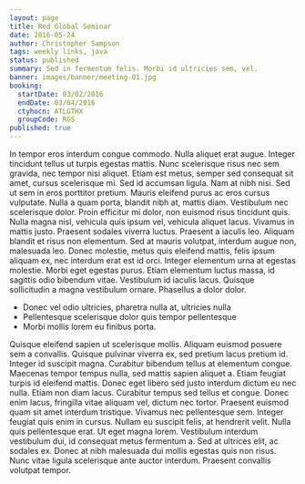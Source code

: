 ```yaml
---
layout: page
title: Red Global Seminar
date: 2016-05-24
author: Christopher Sampson
tags: weekly links, java
status: published
summary: Sed in fermentum felis. Morbi id ultricies sem, vel.
banner: images/banner/meeting-01.jpg
booking:
  startDate: 03/02/2016
  endDate: 03/04/2016
  ctyhocn: ATLGTHX
  groupCode: RGS
published: true
---
```

In tempor eros interdum congue commodo. Nulla aliquet erat augue. Integer tincidunt tellus ut turpis egestas mattis. Nunc scelerisque risus nec sem gravida, nec tempor nisi aliquet. Etiam est metus, semper sed consequat sit amet, cursus scelerisque mi. Sed id accumsan ligula. Nam at nibh nisi. Sed ut sem in eros porttitor pretium. Mauris eleifend purus ac eros cursus vulputate. Nulla a quam porta, blandit nibh at, mattis diam.
Vestibulum nec scelerisque dolor. Proin efficitur mi dolor, non euismod risus tincidunt quis. Nulla magna nisl, vehicula quis ipsum vel, vehicula aliquet lacus. Vivamus in mattis justo. Praesent sodales viverra luctus. Praesent a iaculis leo. Aliquam blandit et risus non elementum. Sed at mauris volutpat, interdum augue non, malesuada leo. Donec molestie, metus quis eleifend mattis, felis ipsum aliquam ex, nec interdum erat est id orci. Integer elementum urna at egestas molestie. Morbi eget egestas purus. Etiam elementum luctus massa, id sagittis odio bibendum vitae. Vestibulum id iaculis lacus. Quisque sollicitudin a magna vestibulum ornare. Phasellus a dolor dolor.

* Donec vel odio ultricies, pharetra nulla at, ultricies nulla
* Pellentesque scelerisque dolor quis tempor pellentesque
* Morbi mollis lorem eu finibus porta.

Quisque eleifend sapien ut scelerisque mollis. Aliquam euismod posuere sem a convallis. Quisque pulvinar viverra ex, sed pretium lacus pretium id. Integer id suscipit magna. Curabitur bibendum tellus at elementum congue. Maecenas tempor tempus nulla, sed mattis sapien aliquet a. Etiam feugiat turpis id eleifend mattis.
Donec eget libero sed justo interdum dictum eu nec nulla. Etiam non diam lacus. Curabitur tempus sed tellus et congue. Donec enim lacus, fringilla vitae aliquam vel, dictum nec tortor. Praesent euismod quam sit amet interdum tristique. Vivamus nec pellentesque sem. Integer feugiat quis enim in cursus. Nullam eu suscipit felis, at hendrerit velit. Nulla quis pellentesque erat. Ut eget magna lorem. Vestibulum interdum vestibulum dui, id consequat metus fermentum a. Sed at ultrices elit, ac sodales ex. Donec at nibh malesuada dui mollis egestas quis non risus. Nunc vitae ligula scelerisque ante auctor interdum. Praesent convallis volutpat tempor.
